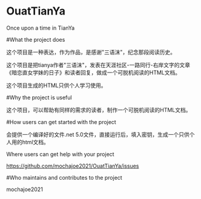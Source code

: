 # OuatTianYa
Once upon a time in TianYa


#What the project does

这个项目是一种表达，作为作品，是感谢"三语沫"，纪念那段阅读历史。

这个项目是把tianya作者"三语沫"，发表在天涯社区-一路同行-右岸文字的文章《暗恋直女学妹的日子》和读者回复，做成一个可脱机阅读的HTML文档。

这个项目生成的HTML只供个人学习使用。
 
 
#Why the project is useful

这个项目，可以帮助有同样的需求的读者，制作一个可脱机阅读的HTML文档。


#How users can get started with the project

会提供一个编译好的文件.net 5.0文件，直接运行后，填入密钥，生成一个只供个人用的html文档。


Where users can get help with your project

https://github.com/mochajoe2021/OuatTianYa/issues


#Who maintains and contributes to the project

 mochajoe2021 
